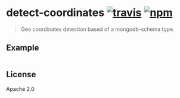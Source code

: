 # detect-coordinates [![travis][travis_img]][travis_url] [![npm][npm_img]][npm_url]

> Geo coordinates detection based of a mongodb-schema type.

## Example

```javascript
```

## License

Apache 2.0

[travis_img]: https://img.shields.io/travis/mongodb-js/detect-coordinates.svg
[travis_url]: https://travis-ci.org/mongodb-js/detect-coordinates
[npm_img]: https://img.shields.io/npm/v/detect-coordinates.svg
[npm_url]: https://npmjs.org/package/detect-coordinates
